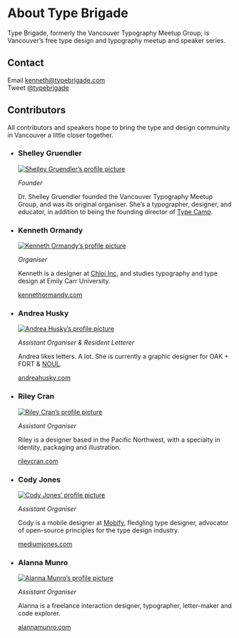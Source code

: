 # About Type Brigade

Type Brigade, formerly the Vancouver Typography Meetup Group, is Vancouver’s free type design and typography meetup and speaker series.

## Contact

Email [kenneth@typebrigade.com](mailto:kenneth@typebrigade.com)<br/>
Tweet [@typebrigade](http://twitter.com/typebrigade)<br/>
<!-- Call [778 722 1587](tel:7787221587) -->

## Contributors

All contributors and speakers hope to bring the type and design community in Vancouver a little closer together.

- ### Shelley Gruendler

  [![Shelley Gruendler’s profile picture](/images/team-shelley.jpg)](http://typecamp.org)

  _Founder_

  Dr. Shelley Gruendler founded the Vancouver Typography Meetup Group, and was its original organiser. She’s a typographer, designer, and educator, in addition to being the founding director of [Type Camp](http://typecamp.org).

- ### Kenneth Ormandy

  [![Kenneth Ormandy’s profile picture](/images/team-kenneth.jpg)](http://kennethormandy.com)

  _Organiser_

  Kenneth is a designer at [Chloi Inc](http://chloi.io), and studies typography and type design at Emily Carr University.

  [kennethormandy.com](http://kennethormandy.com)

- ### Andrea Husky

  [![Andrea Husky’s profile picture](/images/team-andrea.jpg)](http://andreahusky.com)

  _Assistant Organiser & Resident Letterer_

  Andrea likes letters. A lot. She is currently a graphic designer for OAK + FORT & [NOUL](http://www.noul.com).

  [andreahusky.com](http://andreahusky.com)

- ### Riley Cran

  [![Riley Cran’s profile picture](/images/team-riley.jpg)](http://rileycran.com)

  _Assistant Organiser_

  Riley is a designer based in the Pacific Northwest, with a specialty in identity, packaging and illustration.

  [rileycran.com](http://rileycran.com)

- ### Cody Jones

  [![Cody Jones’ profile picture](/images/team-cody.jpg)](http://mediumjones.com)

  _Assistant Organiser_

  Cody is a mobile designer at [Mobify](http://mobify), fledgling type designer, advocator of open-source principles for the type design industry.

  [mediumjones.com](http://mediumjones.com)

- ### Alanna Munro

  [![Alanna Munro’s profile picture](images/team-alanna.png)](http://alannamunro.com)

  _Assistant Organiser_

  Alanna is a freelance interaction designer, typographer, letter-maker and code explorer.

  [alannamunro.com](http://alannamunro.com)

<!--

- ### Tracy Abrahms

  [![Tracy Abrahms’ profile picture](http://avatars.io/twitter/hackygolucky?size=large)](http://hackygolucky.com)

  _Mentor_

  Tracy organises [CascadiaJS](http://cascadiajs.com/) and [PDXNode](http://pdxnode.org), inciting confidence in people one compliment at a time. She helps mentor Type Brigade by sharing organisational resources.

  [hackygolucky.com](http://hackygolucky.com)

- ### Jorge Pedret

  [![Jorge Pedret’s profile picture](/images/team-jorge.jpg)](http://jorgepedret.com)

  _Mentor_

  Jorge is a Software Engineer at Chloi Inc. He helps mentor Type Brigade as the organiser of it sibling meetup, [CSS Brigade](http://cssbrigade.com).

  [jorgepedret.com](http://jorgepedret.com)

-->